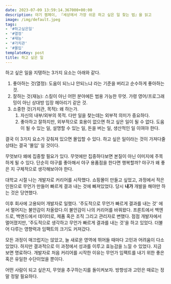```yaml
---
date: 2023-07-09 13:59:14.367000+00:00
description: 야기 젬페이, 『세상에서 가장 쉬운 하고 싶은 일 찾는 법』을 읽고
image: /img/default.jpeg
tags:
- '#하고싶은일'
- '#열정'
- '#재능'
- '#가치관'
- '#몰입'
templateKey: post
title: 하고 싶은 일
---
```


하고 싶은 일을 지탱하는 3가지 요소는 아래와 같다.
1. 좋아하는 것(열정): 도움이 되느냐 안되느냐 라는 기준을 버리고 순수하게 좋아하는 것.
2. 잘하는 것(재능): 스킬이 아닌 어떤 분야에든 범용 가능한 무엇. 가령 영어/프로그래밍이 아닌 상대방 입장 헤아리기 같은 것.
3. 소중한 것(가치관, 목적): 왜 하는가. 
	1. 자신의 내부/외부의 목적. 다만 일을 찾는데는 외부적 의미가 중요하다. 
	2. 좋아하고 잘하지만, 외부적으로 효용이 없으면 하고 싶은 일이 될 수 없다.  도움이 될 수 있는 일, 설명할 수 있는 일, 돈을 버는 일, 생산적인 일 이여야 한다.

결국 이 3가지 요소가 갖춰져 있으면 몰입할 수 있다. 하고 싶은 일이라는 것이 가져다줄 상태는 결국 '몰입' 일 것이다.

무엇보다 왜에 집중할 필요가 있다. 무엇에만 집중하다보면 본질이 아닌 이미지에 주목하게 될 수 있다. 단순히 야구를 좋아해서 야구 용품점을 한다면 행복할까? 야구가 왜 좋은 지 구체적으로 생각해보아야 한다. 

대학교 시절 나는 개발자로 커리어를 시작했다. 쇼핑몰이 만들고 싶었고, 과정에서 적은 인원으로 무언가 만들어 빠르게 결과 내는 것에 빠져있었다. 당시 **내가** 개발을 해야만 하는 것은 당연했다. 

이후 회사에 고용되어 개발자로 일했다. '주도적으로 무언가 빠르게 결과를 내는 것' 에서 멀어지는 불안감이 차올랐다.이 불안감이 나의 커리어를 바꿔왔다. 프론트에서 백엔드로, 백엔드에서 데이터로, 제품 혹은 조직 그리고 관리자로 변했다. 점점 개발자에서 멀어졌지만, '주도적으로 생각하고 무언가 빠르게 결과를 내는 것'을 하고 있었다. 더불어 다루는 영향력과 임팩트의 크기도 커져갔다.

모든 과정이 매끄럽지는 않았고, 늘 새로운 영역에 뛰어들 때마다 고민과 어려움이 다소 있었다. 하지만 결과적으로 이 과정에서 성과를 이루고 효능감을 느낄 수 있었다. 지금 보면 명료하다. 개발자로 처음 커리어를 시작한 이유는 무언가 임팩트를 내기 위한 좋은 혹은 유일한 수단이었을 뿐이다. 

어떤 사람이 되고 싶은지, 무엇을 추구하는지를 돌이켜보자. 방향성과 고민은 때로는 정말 정말 필요하다.